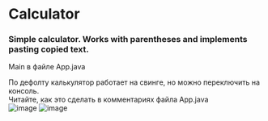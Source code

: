 # Calculator
<h3>Simple calculator. Works with parentheses and implements pasting copied text.</h3>

<p>Main в файле App.java<br>

По дефолту калькулятор работает на свинге, но можно переключить на консоль.<br>
Читайте, как это сделать в комментариях файла App.java<br>
![image](https://github.com/parendigo/Calculator/assets/49822143/ee15700a-fbce-46e1-abbd-92186c26f1b9)
![image](https://github.com/parendigo/Calculator/assets/49822143/312cc7dd-b6cc-4e67-8b4d-cd665a8ecc75)
</p>
